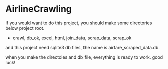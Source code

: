 # AirlineCrawling

If you would want to do this project, you should make some directories below project root.
- crawl, db_ok, excel, html, join_data, scrap_data, scrap_ok

and this project need sqlite3 db files, the name is airfare_scraped_data.db.

when you make the directoies and db file, everything is ready to work.
good luck!
